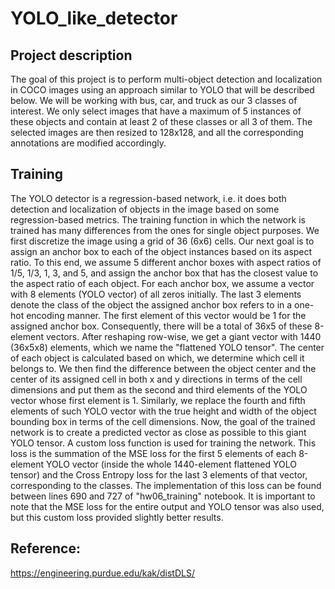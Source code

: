 # YOLO_like_detector

## Project description
The goal of this project is to perform multi-object detection and localization in COCO images using an approach similar to YOLO that will be described below. We will be working with bus, car, and truck as our 3 classes of interest. We only select images that have a maximum of 5 instances of these objects and contain at least 2 of these classes or all 3 of them. The selected images are then resized to 128x128, and all the corresponding annotations are modified accordingly. <br>

## Training
The YOLO detector is a regression-based network, i.e. it does both detection and localization of objects in the image based on some regression-based metrics. The training function in which the network is trained has many differences from the ones for single object purposes. We first discretize the image using a grid of 36 (6x6) cells. Our next goal is to assign an anchor box to each of the object instances based on its aspect ratio. To this end, we assume 5 different anchor boxes with aspect ratios of 1/5, 1/3, 1, 3, and 5, and assign the anchor box that has the closest value to the aspect ratio of each object. For each anchor box, we assume a vector with 8 elements (YOLO vector) of all zeros initially. The last 3 elements denote the class of the object the assigned anchor box refers to in a one-hot encoding manner. The first element of this vector would be 1 for the assigned anchor box. Consequently, there will be a total of 36x5 of these 8-element vectors. After reshaping row-wise, we get a giant vector with 1440 (36x5x8) elements, which we name the "flattened YOLO tensor". The center of each object is calculated based on which, we determine which cell it belongs to. We then find the difference between the object center and the center of its assigned cell in both x and y directions in terms of the cell dimensions and put them as the second and third elements of the YOLO vector whose first element is 1. Similarly, we replace the fourth and fifth elements of such YOLO vector with the true height and width of the object bounding box in terms of the cell dimensions. Now, the goal of the trained network is to create a predicted vector as close as possible to this giant YOLO tensor. A custom loss function is used for training the network. This loss is the summation of the MSE loss for the first 5 elements of each 8-element YOLO vector (inside the whole 1440-element flattened YOLO tensor) and the Cross Entropy loss for the last 3 elements of that vector, corresponding to the classes. The implementation of this loss can be found between lines 690 and 727 of "hw06_training" notebook. It is important to note that the MSE loss for the entire output and YOLO tensor was also used, but this custom loss provided slightly better results. <br>

## Reference:
https://engineering.purdue.edu/kak/distDLS/

